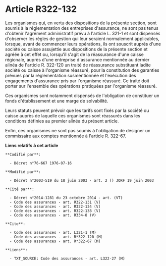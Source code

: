 # Article R322-132

Les organismes qui, en vertu des dispositions de la présente section, sont soumis à la réglementation des entreprises
d'assurance, ne sont pas tenus d'obtenir l'agrément administratif prévu à l'article L. 321-1 et sont dispensés d'observer les
règles de gestion qui leur seraient normalement applicables, lorsque, avant de commencer leurs opérations, ils ont souscrit
auprès d'une société ou caisse assujettie aux dispositions de la présente section et agréée à cet effet ou, lorsqu'il s'agit
de la réassurance d'une caisse régionale, auprès d'une entreprise d'assurance mentionnée au dernier alinéa de l'article R.
322-120 un traité de réassurance substituant ladite société ou caisse à l'organisme réassuré, pour la constitution des
garanties prévues par la réglementation susmentionnée et l'exécution des engagements d'assurance pris par l'organisme
réassuré. Ce traité doit porter sur l'ensemble des opérations pratiquées par l'organisme réassuré.

Ces organismes sont notamment dispensés de l'obligation de constituer un fonds d'établissement et une marge de solvabilité.

Leurs statuts peuvent prévoir que les tarifs sont fixés par la société ou caisse auprès de laquelle ces organismes sont
réassurés dans les conditions définies au premier alinéa du présent article.

Enfin, ces organismes ne sont pas soumis à l'obligation de désigner un commissaire aux comptes mentionnée à l'article R.
322-67.

**Liens relatifs à cet article**

	**Codifié par**:

	  - Décret n°76-667 1976-07-16

	**Modifié par**:

	  - Décret n°2003-519 du 18 juin 2003 - art. 2 () JORF 19 juin 2003

	**Cité par**:

	  - Décret n°2014-1281 du 23 octobre 2014 - art. (VT)
	  - Code des assurances - art. R322-131 (V)
	  - Code des assurances - art. R322-134 (V)
	  - Code des assurances - art. R322-138 (V)
	  - Code des assurances - art. R334-8 (V)

	**Cite**:

	  - Code des assurances - art. L321-1 (M)
	  - Code des assurances - art. R*322-120 (M)
	  - Code des assurances - art. R*322-67 (M)

	**Liens**:

	  - TXT_SOURCE: Code des assurances - art. L322-27 (M)
